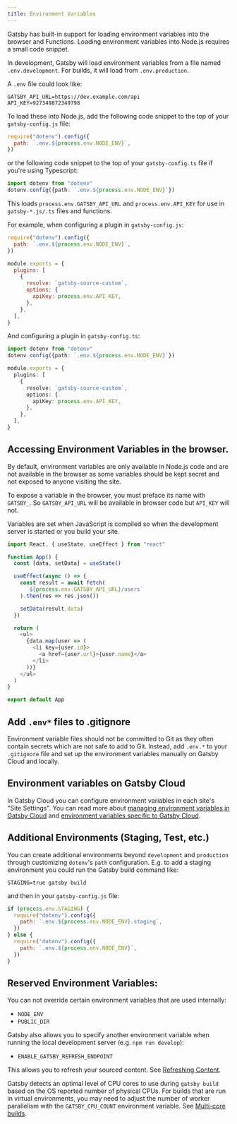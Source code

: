 ```yaml
---
title: Environment Variables
---
```


Gatsby has built-in support for loading environment variables into the browser and Functions.
Loading environment variables into Node.js requires a small code snippet.

In development, Gatsby will load environment variables from a file named `.env.development`.
For builds, it will load from `.env.production`.

A `.env` file could look like:

```text:title=.env.development
GATSBY_API_URL=https://dev.example.com/api
API_KEY=927349872349798
```

To load these into Node.js, add the following code snippet to the top of your `gatsby-config.js` file:

```javascript:title=gatsby-config.js
require("dotenv").config({
  path: `.env.${process.env.NODE_ENV}`,
})
```

or the following code snippet to the top of your `gatsby-config.ts` file if you're using Typescript:

```typescript:title=gatsby-config.ts
import dotenv from "dotenv"
dotenv.config({path: `.env.${process.env.NODE_ENV}`})
```

This loads `process.env.GATSBY_API_URL` and `process.env.API_KEY` for use in `gatsby-*.js/.ts` files and functions.

For example, when configuring a plugin in `gatsby-config.js`:

```javascript:title=gatsby-config.js
require("dotenv").config({
  path: `.env.${process.env.NODE_ENV}`,
})

module.exports = {
  plugins: [
    {
      resolve: `gatsby-source-custom`,
      options: {
        apiKey: process.env.API_KEY,
      },
    },
  ],
}
```

And configuring a plugin in `gatsby-config.ts`:

```typescript:title=gatsby-config.ts
import dotenv from "dotenv"
dotenv.config({path: `.env.${process.env.NODE_ENV}`})

module.exports = {
  plugins: [
    {
      resolve: `gatsby-source-custom`,
      options: {
        apiKey: process.env.API_KEY,
      },
    },
  ],
}
```

## Accessing Environment Variables in the browser.

By default, environment variables are only available in Node.js code and are not available in the browser as some
variables should be kept secret and not exposed to anyone visiting the site.

To expose a variable in the browser, you must preface its name with `GATSBY_`. So `GATSBY_API_URL` will be available in
browser code but `API_KEY` will not.

Variables are set when JavaScript is compiled so when the development server is started
or you build your site.

```javascript:title=src/pages/index.js
import React, { useState, useEffect } from "react"

function App() {
  const [data, setData] = useState()

  useEffect(async () => {
    const result = await fetch(
      `${process.env.GATSBY_API_URL}/users`
    ).then(res => res.json())

    setData(result.data)
  })

  return (
    <ul>
      {data.map(user => (
        <li key={user.id}>
          <a href={user.url}>{user.name}</a>
        </li>
      ))}
    </ul>
  )
}

export default App
```

## Add `.env*` files to .gitignore

Environment variable files should not be committed to Git as they often contain secrets
which are not safe to add to Git. Instead, add `.env.*` to your `.gitignore` file and
set up the environment variables manually on Gatsby Cloud and locally.

## Environment variables on Gatsby Cloud

In Gatsby Cloud you can configure environment variables in each site's "Site Settings". You can read more about [managing environment variables in Gatsby Cloud](https://support.gatsbyjs.com/hc/en-us/articles/360053096753-Managing-Environment-Variables) and [environment variables specific to Gatsby Cloud](https://support.gatsbyjs.com/hc/en-us/articles/360052322954-Environment-Variables-Specific-to-Gatsby-Cloud).

## Additional Environments (Staging, Test, etc.)

You can create additional environments beyond `development` and `production` through
customizing `dotenv`'s `path` configuration. E.g. to add a staging environment you could
run the Gatsby build command like:

`STAGING=true gatsby build`

and then in your `gatsby-config.js` file:

```javascript:title=gatsby-config.js
if (process.env.STAGING) {
  require("dotenv").config({
    path: `.env.${process.env.NODE_ENV}.staging`,
  })
} else {
  require("dotenv").config({
    path: `.env.${process.env.NODE_ENV}`,
  })
}
```

## Reserved Environment Variables:

You can not override certain environment variables that are used internally:

- `NODE_ENV`
- `PUBLIC_DIR`

Gatsby also allows you to specify another environment variable when running the
local development server (e.g. `npm run develop`):

- `ENABLE_GATSBY_REFRESH_ENDPOINT`

This allows you to refresh your sourced content. See [Refreshing Content](/docs/refreshing-content/).

Gatsby detects an optimal level of CPU cores to use during `gatsby build` based
on the OS reported number of physical CPUs. For builds that are run in virtual
environments, you may need to adjust the number of worker parallelism with the
`GATSBY_CPU_COUNT` environment variable. See [Multi-core
builds](/docs/multi-core-builds/).
